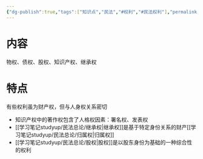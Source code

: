 ```yaml
---
{"dg-publish":true,"tags":["知识点","民法","#权利","#民法权利"],"permalink":"/学习笔记studyup/民法总论/财产权/","dgPassFrontmatter":true,"created":"2024-07-05T15:37:10.854+08:00","updated":"2024-11-01T14:31:56.452+08:00"}
---
```


# 内容
物权、债权、股权、知识产权、继承权
# 特点
有些权利虽为财产权，但与人身权关系密切
- 知识产权中的著作权包含了人格权因素：署名权、发表权
- [[学习笔记studyup/民法总论/继承权\|继承权]]是基于特定身份关系的财产[[学习笔记studyup/民法总论/归属权\|归属权]]
- [[学习笔记studyup/民法总论/股权\|股权]]是以股东身份为基础的一种综合性的权利